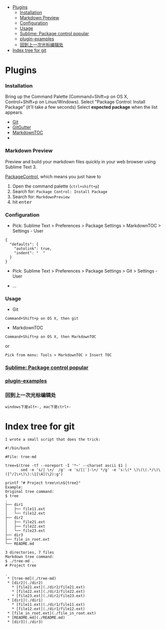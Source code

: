 <!-- MarkdownTOC -->

- [Plugins](#plugins)
  - [Installation](#installation)
  - [Markdown Preview](#markdown-preview)
  - [Configuration](#configuration)
  - [Usage](#usage)
  - [Sublime: Package control popular](#sublime-package-control-popular)
  - [plugin-examples](#plugin-examples)
  - [回到上一次光标编辑处](#%E5%9B%9E%E5%88%B0%E4%B8%8A%E4%B8%80%E6%AC%A1%E5%85%89%E6%A0%87%E7%BC%96%E8%BE%91%E5%A4%84)
- [Index tree for git](#index-tree-for-git)

<!-- /MarkdownTOC -->
# Plugins
### Installation

Bring up the Command Palette (Command+Shift+p on OS X, Control+Shift+p on Linux/Windows).
Select "Package Control: Install Package" (it'll take a few seconds)
Select __expected package__ when the list appears.
* [Git](https://packagecontrol.io/packages/Git)
* [GitGutter](https://packagecontrol.io/packages/GitGutter)
* [MarkdownTOC](https://packagecontrol.io/packages/MarkdownTOC)
* 

### Markdown Preview

Preview and build your markdown files quickly in your web browser using Sublime Text 3.


[PackageControl](https://github.com/facelessuser/MarkdownPreview), which means you just have to

1. Open the command palette (`ctrl+shift+p`)
2. Search for: `Package Control: Install Package`
3. Search for: `MarkdownPreview`
4. hit <kbd>enter</kbd>

### Configuration
* Pick: Sublime Text > Preferences > Package Settings > MarkdownTOC > Settings - User

```
{
  "defaults": {
    "autolink": true,
    "indent": "  "
  }
}
```

* Pick: Sublime Text > Preferences > Package Settings > Git > Settings - User

* ...


### Usage
* Git

`Command+Shift+p on OS X, then git`

* MarkdownTOC

`Command+Shift+p on OS X, then MarkdownTOC`

or

`Pick from menu: Tools > MarkdownTOC > Insert TOC`

### [Sublime: Package control popular](https://packagecontrol.io/browse/popular)

### [plugin-examples](http://www.sublimetext.com/docs/plugin-examples)


### 回到上一次光标编辑处

`windows下是alt+-, mac下是ctrl+-`


# Index tree for git
```
I wrote a small script that does the trick:

#!/bin/bash

#File: tree-md

tree=$(tree -tf --noreport -I '*~' --charset ascii $1 |
       sed -e 's/| \+/  /g' -e 's/[|`]-\+/ */g' -e 's:\(* \)\(\(.*/\)\([^/]\+\)\):\1[\4](\2):g')

printf "# Project tree\n\n${tree}"
Example:
Original tree command:
$ tree
.
├── dir1
│   ├── file11.ext
│   └── file12.ext
├── dir2
│   ├── file21.ext
│   ├── file22.ext
│   └── file23.ext
├── dir3
├── file_in_root.ext
└── README.md

3 directories, 7 files
Markdown tree command:
$ ./tree-md .
# Project tree

.
 * [tree-md](./tree-md)
 * [dir2](./dir2)
   * [file21.ext](./dir2/file21.ext)
   * [file22.ext](./dir2/file22.ext)
   * [file23.ext](./dir2/file23.ext)
 * [dir1](./dir1)
   * [file11.ext](./dir1/file11.ext)
   * [file12.ext](./dir1/file12.ext)
 * [file_in_root.ext](./file_in_root.ext)
 * [README.md](./README.md)
 * [dir3](./dir3)
```
